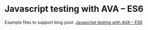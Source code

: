 # Javascript testing with AVA – ES6

Example files to support blog post: [Javascript testing with AVA – ES6](https://www.colintester.com/2019/javascript-testing-with-ava)

